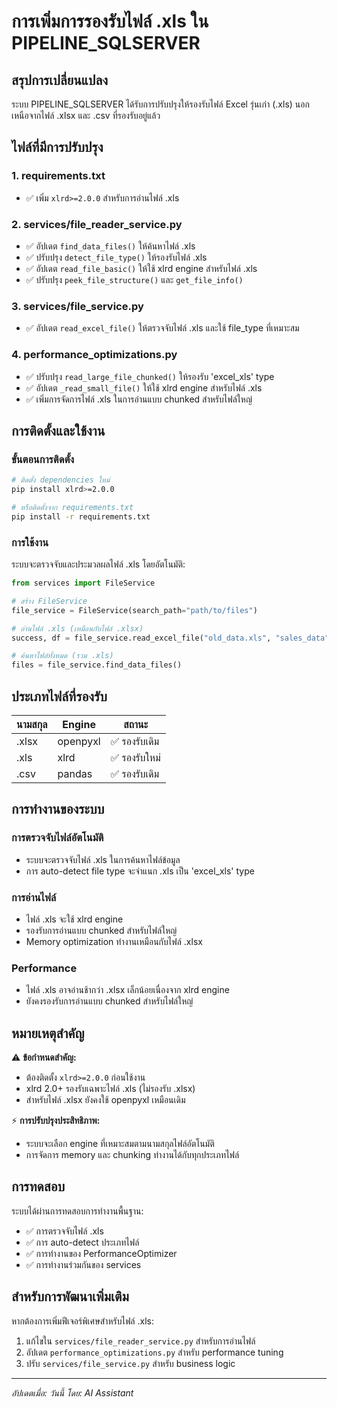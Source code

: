 # การเพิ่มการรองรับไฟล์ .xls ใน PIPELINE_SQLSERVER

## สรุปการเปลี่ยนแปลง

ระบบ PIPELINE_SQLSERVER ได้รับการปรับปรุงให้รองรับไฟล์ Excel รุ่นเก่า (.xls) นอกเหนือจากไฟล์ .xlsx และ .csv ที่รองรับอยู่แล้ว

## ไฟล์ที่มีการปรับปรุง

### 1. requirements.txt
- ✅ เพิ่ม `xlrd>=2.0.0` สำหรับการอ่านไฟล์ .xls

### 2. services/file_reader_service.py
- ✅ อัปเดต `find_data_files()` ให้ค้นหาไฟล์ .xls
- ✅ ปรับปรุง `detect_file_type()` ให้รองรับไฟล์ .xls
- ✅ อัปเดต `read_file_basic()` ให้ใช้ xlrd engine สำหรับไฟล์ .xls
- ✅ ปรับปรุง `peek_file_structure()` และ `get_file_info()` 

### 3. services/file_service.py
- ✅ อัปเดต `read_excel_file()` ให้ตรวจจับไฟล์ .xls และใช้ file_type ที่เหมาะสม

### 4. performance_optimizations.py
- ✅ ปรับปรุง `read_large_file_chunked()` ให้รองรับ 'excel_xls' type
- ✅ อัปเดต `_read_small_file()` ให้ใช้ xlrd engine สำหรับไฟล์ .xls
- ✅ เพิ่มการจัดการไฟล์ .xls ในการอ่านแบบ chunked สำหรับไฟล์ใหญ่

## การติดตั้งและใช้งาน

### ขั้นตอนการติดตั้ง
```bash
# ติดตั้ง dependencies ใหม่
pip install xlrd>=2.0.0

# หรือติดตั้งจาก requirements.txt
pip install -r requirements.txt
```

### การใช้งาน
ระบบจะตรวจจับและประมวลผลไฟล์ .xls โดยอัตโนมัติ:

```python
from services import FileService

# สร้าง FileService
file_service = FileService(search_path="path/to/files")

# อ่านไฟล์ .xls (เหมือนกับไฟล์ .xlsx)
success, df = file_service.read_excel_file("old_data.xls", "sales_data")

# ค้นหาไฟล์ทั้งหมด (รวม .xls)
files = file_service.find_data_files()
```

## ประเภทไฟล์ที่รองรับ

| นามสกุล | Engine | สถานะ |
|---------|--------|-------|
| .xlsx   | openpyxl | ✅ รองรับเดิม |
| .xls    | xlrd     | ✅ รองรับใหม่ |
| .csv    | pandas   | ✅ รองรับเดิม |

## การทำงานของระบบ

### การตรวจจับไฟล์อัตโนมัติ
- ระบบจะตรวจจับไฟล์ .xls ในการค้นหาไฟล์ข้อมูล
- การ auto-detect file type จะจำแนก .xls เป็น 'excel_xls' type

### การอ่านไฟล์
- ไฟล์ .xls จะใช้ xlrd engine
- รองรับการอ่านแบบ chunked สำหรับไฟล์ใหญ่
- Memory optimization ทำงานเหมือนกับไฟล์ .xlsx

### Performance
- ไฟล์ .xls อาจอ่านช้ากว่า .xlsx เล็กน้อยเนื่องจาก xlrd engine
- ยังคงรองรับการอ่านแบบ chunked สำหรับไฟล์ใหญ่

## หมายเหตุสำคัญ

⚠️ **ข้อกำหนดสำคัญ:**
- ต้องติดตั้ง `xlrd>=2.0.0` ก่อนใช้งาน
- xlrd 2.0+ รองรับเฉพาะไฟล์ .xls (ไม่รองรับ .xlsx)
- สำหรับไฟล์ .xlsx ยังคงใช้ openpyxl เหมือนเดิม

⚡ **การปรับปรุงประสิทธิภาพ:**
- ระบบจะเลือก engine ที่เหมาะสมตามนามสกุลไฟล์อัตโนมัติ
- การจัดการ memory และ chunking ทำงานได้กับทุกประเภทไฟล์

## การทดสอบ

ระบบได้ผ่านการทดสอบการทำงานพื้นฐาน:
- ✅ การตรวจจับไฟล์ .xls
- ✅ การ auto-detect ประเภทไฟล์
- ✅ การทำงานของ PerformanceOptimizer
- ✅ การทำงานร่วมกันของ services

## สำหรับการพัฒนาเพิ่มเติม

หากต้องการเพิ่มฟีเจอร์พิเศษสำหรับไฟล์ .xls:
1. แก้ไขใน `services/file_reader_service.py` สำหรับการอ่านไฟล์
2. อัปเดต `performance_optimizations.py` สำหรับ performance tuning
3. ปรับ `services/file_service.py` สำหรับ business logic

---
*อัปเดตเมื่อ: วันนี้*
*โดย: AI Assistant*
